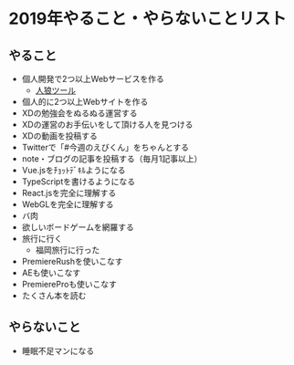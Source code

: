 # 2019年やること・やらないことリスト
## やること
* 個人開発で2つ以上Webサービスを作る
  * [人狼ツール](https://jinro.tools)
* 個人的に2つ以上Webサイトを作る
* XDの勉強会をぬるぬる運営する
* XDの運営のお手伝いをして頂ける人を見つける
* XDの動画を投稿する
* Twitterで「#今週のえびくん」をちゃんとする
* note・ブログの記事を投稿する（毎月1記事以上）
* Vue.jsをﾁｮｯﾄﾃﾞｷﾙようになる
* TypeScriptを書けるようになる
* React.jsを完全に理解する
* WebGLを完全に理解する
* バ肉
* 欲しいボードゲームを網羅する
* 旅行に行く
  * 福岡旅行に行った
* PremiereRushを使いこなす
* AEも使いこなす
* PremiereProも使いこなす
* たくさん本を読む

## やらないこと
* 睡眠不足マンになる